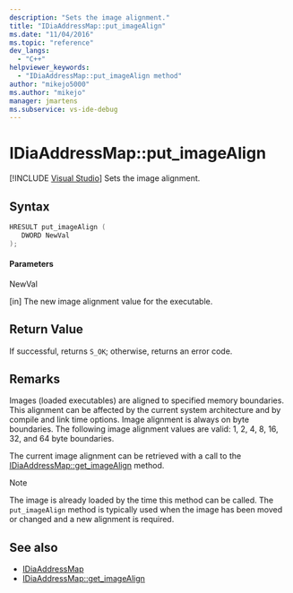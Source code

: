 ```yaml
---
description: "Sets the image alignment."
title: "IDiaAddressMap::put_imageAlign"
ms.date: "11/04/2016"
ms.topic: "reference"
dev_langs:
  - "C++"
helpviewer_keywords:
  - "IDiaAddressMap::put_imageAlign method"
author: "mikejo5000"
ms.author: "mikejo"
manager: jmartens
ms.subservice: vs-ide-debug
---
```

# IDiaAddressMap::put_imageAlign

 [!INCLUDE [Visual Studio](~/includes/applies-to-version/vs-windows-only.md)]
Sets the image alignment.

## Syntax

```C++
HRESULT put_imageAlign ( 
   DWORD NewVal
);
```

#### Parameters
 NewVal

[in] The new image alignment value for the executable.

## Return Value
 If successful, returns `S_OK`; otherwise, returns an error code.

## Remarks
 Images (loaded executables) are aligned to specified memory boundaries. This alignment can be affected by the current system architecture and by compile and link time options. Image alignment is always on byte boundaries. The following image alignment values are valid: 1, 2, 4, 8, 16, 32, and 64 byte boundaries.

 The current image alignment can be retrieved with a call to the [IDiaAddressMap::get_imageAlign](../../debugger/debug-interface-access/idiaaddressmap-get-imagealign.md) method.

> [!NOTE]
> The image is already loaded by the time this method can be called. The `put_imageAlign` method is typically used when the image has been moved or changed and a new alignment is required.

## See also
- [IDiaAddressMap](../../debugger/debug-interface-access/idiaaddressmap.md)
- [IDiaAddressMap::get_imageAlign](../../debugger/debug-interface-access/idiaaddressmap-get-imagealign.md)
